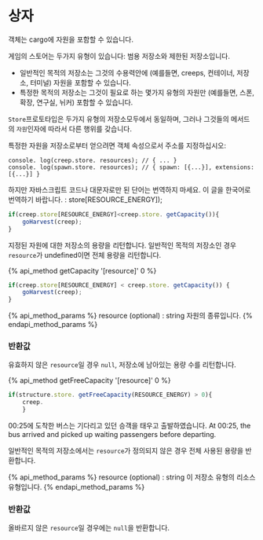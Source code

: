# 상자
객체는 cargo에 자원을 포함할 수 있습니다.

게임의 스토어는 두가지 유형이 있습니다: 범용 저장소와 제한된 저장소입니다.

* 일반적인 목적의 저장소는 그것의 수용력안에 (예를들면, creeps, 컨테이너, 저장소, 터미널) 자원을 포함할 수 있습니다.
* 특정한 목적의 저장소는 그것이 필요로 하는 몇가지 유형의 자원만 (예를들면, 스폰, 확장, 연구실, 뉘커) 포함할 수 있습니다.

`Store`프로토타입은 두가지 유형의 저장소모두에서 동일하며, 그러나 그것들의 메서드의 `자원`인자에 따라서 다른 행위를 갖습니다.

특정한 자원을 저장소로부터 얻으려면 객체 속성으로서 주소를 지정하십시오:

```javascript-content
console. log(creep.store. resources); // { ... }
console. log(spawn.store. resources); // { spawn: [{...}], extensions: [{...}] }
```

하지만 자바스크립트 코드나 대문자로만 된 단어는 번역하지 마세요. 이 글을 한국어로 번역하기 바랍니다. : store[RESOURCE_ENERGY]);
```javascript
if(creep.store[RESOURCE_ENERGY]<creep.store. getCapacity()){
    goHarvest(creep);
}
```

지정된 자원에 대한 저장소의 용량을 리턴합니다. 일반적인 목적의 저장소인 경우 `resource`가 undefined이면 전체 용량을 리턴합니다.

{% api_method getCapacity '[resource]' 0 %}

```javascript
if(creep.store[RESOURCE_ENERGY] < creep.store. getCapacity()) {
    goHarvest(creep);
}
```

{% api_method_params %}
resource (optional) : string
자원의 종류입니다.
{% endapi_method_params %}


### 반환값

유효하지 않은 `resource`일 경우 `null`, 저장소에 남아있는 용량 수를 리턴합니다.

{% api_method getFreeCapacity '[resource]' 0 %}

```javascript
if(structure.store. getFreeCapacity(RESOURCE_ENERGY) > 0){
    creep.
    }
```

00:25에 도착한 버스는 기다리고 있던 승객을 태우고 출발하였습니다.
At 00:25, the bus arrived and picked up waiting passengers before departing.

일반적인 목적의 저장소에서는 `resource`가 정의되지 않은 경우 전체 사용된 용량을 반환합니다.

{% api_method_params %}
resource (optional) : string
이 저장소 유형의 리소스 유형입니다.
{% endapi_method_params %}

### 반환값

올바르지 않은 `resource`일 경우에는 `null`을 반환합니다.